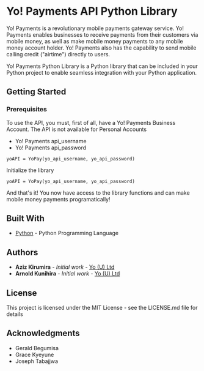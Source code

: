 # Yo! Payments API Python Library

Yo! Payments is a revolutionary mobile payments gateway service. Yo! Payments enables businesses to receive payments from their customers via mobile money, as well as make mobile money payments to any mobile money account holder. Yo! Payments also has the capability to send mobile calling credit ("airtime") directly to users.

Yo! Payments Python Library is a Python library that can be included in your Python project to enable seamless integration with your Python application.

## Getting Started

### Prerequisites

To use the API, you must, first of all, have a Yo! Payments Business Account. The API is not available for Personal Accounts

* Yo! Payments api_username
* Yo! Payments api_password

```
yoAPI = YoPay(yo_api_username, yo_api_password)
```


Initialize the library

```
yoAPI = YoPay(yo_api_username, yo_api_password)
```

And that's it! You now have access to the library functions and can make mobile money payments programatically!

## Built With

 * [Python](https://www.python.org/) - Python Programming Language

## Authors

* **Aziz Kirumira** - *Initial work* - [Yo (U) Ltd](https://github.com/YO-Uganda)
* **Arnold Kunihira** - *Initial work* - [Yo (U) Ltd](https://github.com/YO-Uganda)


## License

This project is licensed under the MIT License - see the LICENSE.md file for details

## Acknowledgments

* Gerald Begumisa
* Grace Kyeyune
* Joseph Tabajjwa
